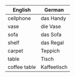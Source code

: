 | English | German |
|---------|--------|
| cellphone | das Handy |
| vase | die Vase |
| sofa | das Sofa |
| shelf | das Regal |
| carpet | Teppich |
| table | Tisch |
| coffee table | Kaffeetisch |
